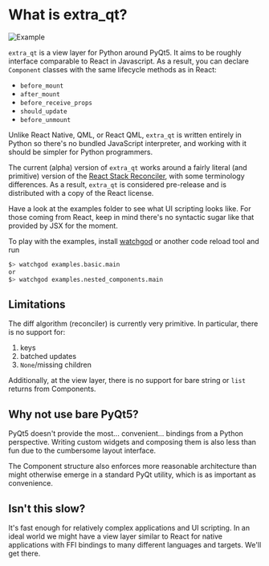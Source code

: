 # What is extra_qt?

![Example](./docs/static/basic_example.gif "Live Reload Example")

`extra_qt` is a view layer for Python around PyQt5.
It aims to be roughly interface comparable to React in Javascript.
As a result, you can declare `Component` classes with the same lifecycle
methods as in React:

* `before_mount`
* `after_mount`
* `before_receive_props`
* `should_update`
* `before_unmount`

Unlike React Native, QML, or React QML, `extra_qt`
is written entirely in Python so there's no bundled
JavaScript interpreter, and working with it should be simpler
for Python programmers.

The current (alpha) version of `extra_qt` works around a
fairly literal (and primitive) version of the
[React Stack Reconciler](https://reactjs.org/docs/implementation-notes.html), 
with some terminology differences. As a result, `extra_qt` is considered 
pre-release and is distributed with a copy of the React license.

Have a look at the examples folder to see what UI
scripting looks like. For those coming from React, keep in mind there's no
syntactic sugar like that provided by JSX for the moment.

To play with the examples, install [watchgod](https://github.com/samuelcolvin/watchgod) 
or another code reload tool and run

```bash
$> watchgod examples.basic.main
or
$> watchgod examples.nested_components.main
```

## Limitations

The diff algorithm (reconciler) is currently very primitive. In
particular, there is no support for:

1. keys
2. batched updates
3. `None`/missing children

Additionally, at the view layer, there is no support for bare string or `list` returns
from Components.

## Why not use bare PyQt5?

PyQt5 doesn't provide the most... convenient... bindings from a Python perspective.
Writing custom widgets and composing them is also less than fun due to the cumbersome
layout interface.

The Component structure also enforces more reasonable architecture than might otherwise
emerge in a standard PyQt utility, which is as important as convenience.

## Isn't this slow?

It's fast enough for relatively complex applications and UI scripting. In an ideal world
we might have a view layer similar to React for native applications with FFI bindings to
many different languages and targets. We'll get there.



